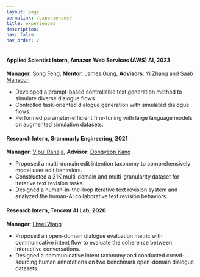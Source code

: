 ```yaml
---
layout: page
permalink: /experiences/
title: experiences
description: 
nav: false
nav_order: 2
---
```


#### Applied Scientist Intern, Amazon Web Services (AWS) AI, 2023
**Manager**: [Song Feng](https://songfeng.github.io/), **Mentor**: [James Gung](https://jgung.github.io/about/), **Advisors**: [Yi Zhang](https://www.amazon.science/author/yi-zhang) and [Saab Mansour](https://www.amazon.science/author/saab-mansour)
<ul>
	<li>Developed a prompt-based controllable text generation method to simulate diverse dialogue flows.</li>
	<li>Controlled task-oriented dialogue generation with simulated dialogue flows.</li>
	<li>Performed parameter-efficient fine-tuning with large language models on augmented simulation datasets.</li>
</ul>

#### Research Intern, Grammarly Engineering, 2021
**Manager**: [Vipul Raheja](https://www.linkedin.com/in/vipulraheja), **Advisor**: [Dongyeop Kang](https://dykang.github.io/)
<ul>
	<li>Proposed a multi-domain edit intention taxonomy to comprehensively model user edit behaviors.</li>
	<li>Constructed a 31K multi-domain and multi-granularity dataset for iterative text revision tasks.</li>
	<li>Designed a human-in-the-loop iterative text revision system and analyzed the human-AI collaborative text revision behaviors.</li>
</ul>


#### Research Intern, Tencent AI Lab, 2020
**Manager**: [Liwei Wang](https://lwwangcse.github.io/)
<ul>
	<li>Proposed an open-domain dialogue evaluation metric with communicative intent flow to evaluate the coherence between interactive conversations.</li>
	<li>Designed a communicative intent taxonomy and conducted crowd-sourcing human annotations on two benchmark open-domain dialogue datasets.</li>
</ul>
